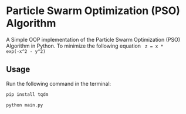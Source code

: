 # Particle Swarm Optimization (PSO) Algorithm

A Simple OOP implementation of the Particle Swarm Optimization (PSO) Algorithm in Python. To minimize the following equation
<code>
z = x * exp(-x^2 - y^2)
</code>

## Usage

Run the following command in the terminal:

```python
pip install tqdm

python main.py
```
